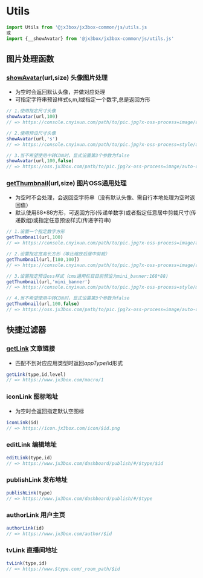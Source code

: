 # Utils

```javascript
import Utils from '@jx3box/jx3box-common/js/utils.js
或
import {__showAvatar} from '@jx3box/jx3box-common/js/utils.js'
```

## 图片处理函数
### [showAvatar]('../js/utils#L40')(url,size) 头像图片处理
- 为空时会返回默认头像，并做对应处理
- 可指定字符串预设样式s,m,l或指定一个数字,总是返回方形
```javascript
// 1.使用指定尺寸头像
showAvatar(url,100)
// => https://console.cnyixun.com/path/to/pic.jpg?x-oss-process=image/auto-orient,1/resize,m_fill,w_100,h_100/quality,Q_100

// 2.使用预设尺寸头像 
showAvatar(url,'s') 
// => https://console.cnyixun.com/path/to/pic.jpg?x-oss-process=style/avatar_s

// 3.当不希望使用中转CDN时，显式设置第3个参数为false
showAvatar(url,100,false)
// => https://oss.jx3box.com/path/to/pic.jpg?x-oss-process=image/auto-orient,1/resize,m_fill,w_100,h_100/quality,Q_100
```

### [getThumbnail]('../js/utils#L95')(url,size) 图片OSS通用处理
- 为空时不会处理，会返回空字符串（没有默认头像、需自行本地处理为空时返回值）
- 默认使用88*88方形，可返回方形(传递单数字)或者指定任意居中剪裁尺寸(传递数组)或指定任意预设样式(传递字符串)
```javascript
// 1.设置一个指定数字方形 
getThumbnail(url,100) 
// => https://console.cnyixun.com/path/to/pic.jpg?x-oss-process=image/auto-orient,1/resize,m_fill,w_100,h_100/quality,Q_100

// 2.设置指定宽高长方形（等比缩放后居中剪裁）
getThumbnail(url,[180,100])
// => https://console.cnyixun.com/path/to/pic.jpg?x-oss-process=image/auto-orient,1/resize,m_fill,w_180,h_100/quality,Q_100

// 3.设置指定预设oss样式（cms通用栏目目前预设为mini_banner:168*88)
getThumbnail(url,'mini_banner')
// => https://console.cnyixun.com/path/to/pic.jpg?x-oss-process=style/mini_banner

// 4.当不希望使用中转CDN时，显式设置第3个参数为false
getThumbnail(url,100,false)
// => https://oss.jx3box.com/path/to/pic.jpg?x-oss-process=image/auto-orient,1/resize,m_fill,w_100,h_100/quality,Q_100
```

## 快捷过滤器
### [getLink]('../js/utils#L137') 文章链接
- 匹配不到对应应用类型时返回$appType/$id形式
```javascript
getLink(type,id,level)
// => https://www.jx3box.com/macro/1
```

### iconLink 图标地址
- 为空时会返回指定默认空图标
```javascript
iconLink(id)
// => https://icon.jx3box.com/icon/$id.png
```

### editLink 编辑地址
```javascript
editLink(type,id)
// => https://www.jx3box.com/dashboard/publish/#/$type/$id
```

### publishLink 发布地址
```javascript
publishLink(type)
// => https://www.jx3box.com/dashboard/publish/#/$type
```

### authorLink 用户主页
```javascript
authorLink(id)
// => https://www.jx3box.com/author/$id
```

### tvLink 直播间地址
```javascript
tvLink(type,id)
// => https://www.$type.com/_room_path/$id
```
